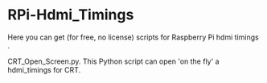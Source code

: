 # RPi-Hdmi_Timings

Here you can get (for free, no license) scripts for Raspberry Pi hdmi timings .


CRT_Open_Screen.py.
This Python script can open 'on the fly' a hdmi_timings for CRT.
 
